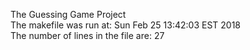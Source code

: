 The Guessing Game Project  
The makefile was run at: Sun Feb 25 13:42:03 EST 2018  
The number of lines in the file are:      27  
